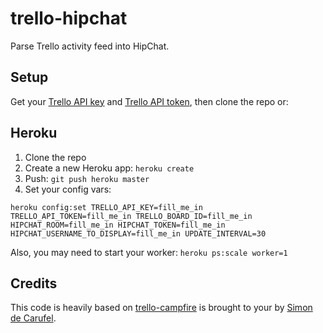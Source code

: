 # trello-hipchat

Parse Trello activity feed into HipChat.

## Setup
Get your [Trello API key](https://trello.com/1/appKey/generate) and [Trello API token](https://trello.com/docs/gettingstarted/index.html#getting-a-token-from-a-user), then clone the repo or:

## Heroku
1. Clone the repo
2. Create a new Heroku app: `heroku create`
3. Push: `git push heroku master`
4. Set your config vars:

```
heroku config:set TRELLO_API_KEY=fill_me_in TRELLO_API_TOKEN=fill_me_in TRELLO_BOARD_ID=fill_me_in HIPCHAT_ROOM=fill_me_in HIPCHAT_TOKEN=fill_me_in HIPCHAT_USERNAME_TO_DISPLAY=fill_me_in UPDATE_INTERVAL=30
```

Also, you may need to start your worker: `heroku ps:scale worker=1`

## Credits
This code is heavily based on [trello-campfire](https://github.com/simondec/trello-campfire) is brought to your by [Simon de Carufel](http://rufel.ca/).
